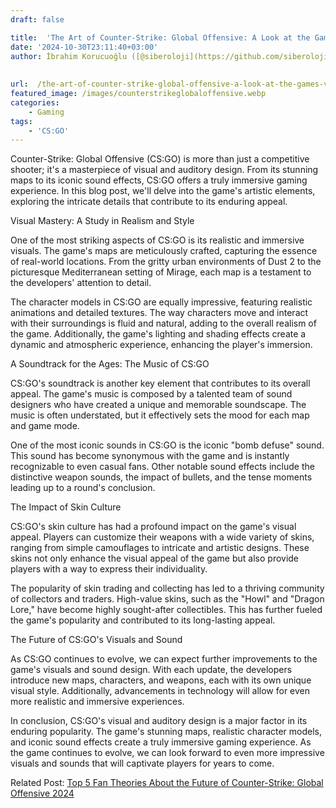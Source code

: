 ```yaml
---
draft: false

title:  'The Art of Counter-Strike: Global Offensive: A Look at the Game&#8217;s Visuals and Sounds'
date: '2024-10-30T23:11:40+03:00'
author: İbrahim Korucuoğlu ([@siberoloji](https://github.com/siberoloji))
 
 
url:  /the-art-of-counter-strike-global-offensive-a-look-at-the-games-visuals-and-sounds/
featured_image: /images/counterstrikeglobaloffensive.webp
categories:
    - Gaming
tags:
    - 'CS:GO'
---
```



Counter-Strike: Global Offensive (CS:GO) is more than just a competitive shooter; it's a masterpiece of visual and auditory design. From its stunning maps to its iconic sound effects, CS:GO offers a truly immersive gaming experience. In this blog post, we'll delve into the game's artistic elements, exploring the intricate details that contribute to its enduring appeal.



Visual Mastery: A Study in Realism and Style



One of the most striking aspects of CS:GO is its realistic and immersive visuals. The game's maps are meticulously crafted, capturing the essence of real-world locations. From the gritty urban environments of Dust 2 to the picturesque Mediterranean setting of Mirage, each map is a testament to the developers' attention to detail.



The character models in CS:GO are equally impressive, featuring realistic animations and detailed textures. The way characters move and interact with their surroundings is fluid and natural, adding to the overall realism of the game. Additionally, the game's lighting and shading effects create a dynamic and atmospheric experience, enhancing the player's immersion.



A Soundtrack for the Ages: The Music of CS:GO



CS:GO's soundtrack is another key element that contributes to its overall appeal. The game's music is composed by a talented team of sound designers who have created a unique and memorable soundscape. The music is often understated, but it effectively sets the mood for each map and game mode.



One of the most iconic sounds in CS:GO is the iconic "bomb defuse" sound. This sound has become synonymous with the game and is instantly recognizable to even casual fans. Other notable sound effects include the distinctive weapon sounds, the impact of bullets, and the tense moments leading up to a round's conclusion.



The Impact of Skin Culture



CS:GO's skin culture has had a profound impact on the game's visual appeal. Players can customize their weapons with a wide variety of skins, ranging from simple camouflages to intricate and artistic designs. These skins not only enhance the visual appeal of the game but also provide players with a way to express their individuality.



The popularity of skin trading and collecting has led to a thriving community of collectors and traders. High-value skins, such as the "Howl" and "Dragon Lore," have become highly sought-after collectibles. This has further fueled the game's popularity and contributed to its long-lasting appeal.



The Future of CS:GO's Visuals and Sound



As CS:GO continues to evolve, we can expect further improvements to the game's visuals and sound design. With each update, the developers introduce new maps, characters, and weapons, each with its own unique visual style. Additionally, advancements in technology will allow for even more realistic and immersive experiences.



In conclusion, CS:GO's visual and auditory design is a major factor in its enduring popularity. The game's stunning maps, realistic character models, and iconic sound effects create a truly immersive gaming experience. As the game continues to evolve, we can look forward to even more impressive visuals and sounds that will captivate players for years to come.



Related Post:  <a href="https://www.siberoloji.com/top-5-fan-theories-about-the-future-of-counter-strike-global-offensive-2024/" target="_blank" rel="noreferrer noopener">Top 5 Fan Theories About the Future of Counter-Strike: Global Offensive 2024</a>
